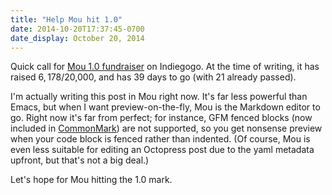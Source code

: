 ```yaml
---
title: "Help Mou hit 1.0"
date: 2014-10-20T17:37:45-0700
date_display: October 20, 2014
---
```


Quick call for [Mou 1.0 fundraiser](https://www.indiegogo.com/projects/mou-1-0-markdown-editor-on-os-x-for-you) on Indiegogo. At the time of writing, it has raised $6,178/$20,000, and has 39 days to go (with 21 already passed).


I'm actually writing this post in Mou right now. It's far less powerful than Emacs, but when I want preview-on-the-fly, Mou is the Markdown editor to go. Right now it's far from perfect; for instance, GFM fenced blocks (now included in [CommonMark](http://commonmark.org)) are not supported, so you get nonsense preview when your code block is fenced rather than indented. (Of course, Mou is even less suitable for editing an Octopress post due to the yaml metadata upfront, but that's not a big deal.)

Let's hope for Mou hitting the 1.0 mark.
